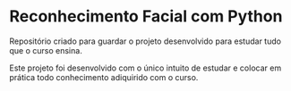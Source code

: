 # Reconhecimento Facial com Python

Repositório criado para guardar o projeto desenvolvido para estudar tudo que o curso ensina.

Este projeto foi desenvolvido com o único intuito de estudar e colocar em prática todo conhecimento adiquirido com o curso.
